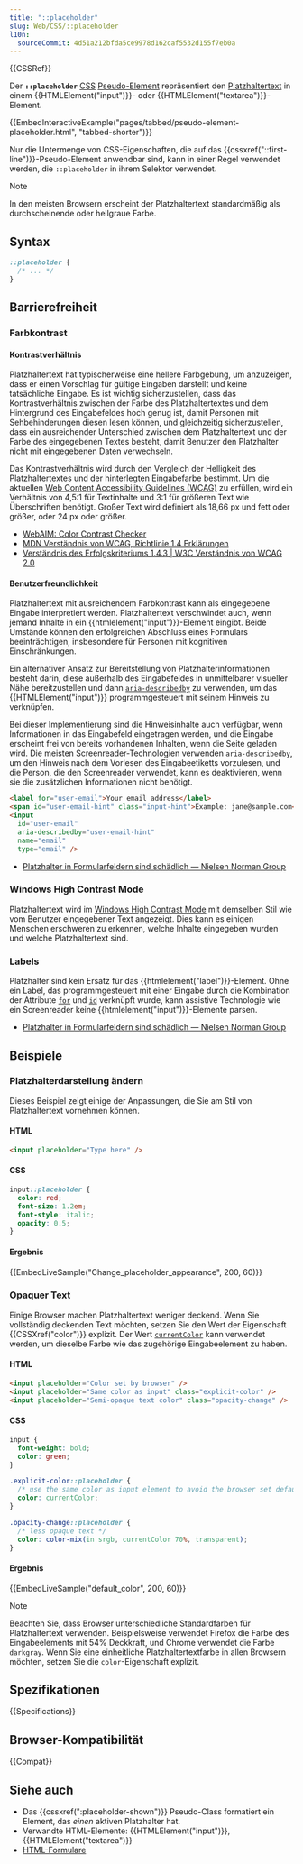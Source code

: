 ```yaml
---
title: "::placeholder"
slug: Web/CSS/::placeholder
l10n:
  sourceCommit: 4d51a212bfda5ce9978d162caf5532d155f7eb0a
---
```


{{CSSRef}}

Der **`::placeholder`** [CSS](/de/docs/Web/CSS) [Pseudo-Element](/de/docs/Web/CSS/Pseudo-elements) repräsentiert den [Platzhaltertext](/de/docs/Web/HTML/Element/input#placeholder) in einem {{HTMLElement("input")}}- oder {{HTMLElement("textarea")}}-Element.

{{EmbedInteractiveExample("pages/tabbed/pseudo-element-placeholder.html", "tabbed-shorter")}}

Nur die Untermenge von CSS-Eigenschaften, die auf das {{cssxref("::first-line")}}-Pseudo-Element anwendbar sind, kann in einer Regel verwendet werden, die `::placeholder` in ihrem Selektor verwendet.

> [!NOTE]
> In den meisten Browsern erscheint der Platzhaltertext standardmäßig als durchscheinende oder hellgraue Farbe.

## Syntax

```css
::placeholder {
  /* ... */
}
```

## Barrierefreiheit

### Farbkontrast

#### Kontrastverhältnis

Platzhaltertext hat typischerweise eine hellere Farbgebung, um anzuzeigen, dass er einen Vorschlag für gültige Eingaben darstellt und keine tatsächliche Eingabe. Es ist wichtig sicherzustellen, dass das Kontrastverhältnis zwischen der Farbe des Platzhaltertextes und dem Hintergrund des Eingabefeldes hoch genug ist, damit Personen mit Sehbehinderungen diesen lesen können, und gleichzeitig sicherzustellen, dass ein ausreichender Unterschied zwischen dem Platzhaltertext und der Farbe des eingegebenen Textes besteht, damit Benutzer den Platzhalter nicht mit eingegebenen Daten verwechseln.

Das Kontrastverhältnis wird durch den Vergleich der Helligkeit des Platzhaltertextes und der hinterlegten Eingabefarbe bestimmt. Um die aktuellen [Web Content Accessibility Guidelines (WCAG)](https://www.w3.org/WAI/standards-guidelines/wcag/) zu erfüllen, wird ein Verhältnis von 4,5:1 für Textinhalte und 3:1 für größeren Text wie Überschriften benötigt. Großer Text wird definiert als 18,66 px und fett oder größer, oder 24 px oder größer.

- [WebAIM: Color Contrast Checker](https://webaim.org/resources/contrastchecker/)
- [MDN Verständnis von WCAG, Richtlinie 1.4 Erklärungen](/de/docs/Web/Accessibility/Understanding_WCAG/Perceivable#guideline_1.4_make_it_easier_for_users_to_see_and_hear_content_including_separating_foreground_from_background)
- [Verständnis des Erfolgskriteriums 1.4.3 | W3C Verständnis von WCAG 2.0](https://www.w3.org/TR/UNDERSTANDING-WCAG20/visual-audio-contrast-contrast.html)

#### Benutzerfreundlichkeit

Platzhaltertext mit ausreichendem Farbkontrast kann als eingegebene Eingabe interpretiert werden. Platzhaltertext verschwindet auch, wenn jemand Inhalte in ein {{htmlelement("input")}}-Element eingibt. Beide Umstände können den erfolgreichen Abschluss eines Formulars beeinträchtigen, insbesondere für Personen mit kognitiven Einschränkungen.

Ein alternativer Ansatz zur Bereitstellung von Platzhalterinformationen besteht darin, diese außerhalb des Eingabefeldes in unmittelbarer visueller Nähe bereitzustellen und dann [`aria-describedby`](/de/docs/Web/Accessibility/ARIA/Attributes/aria-describedby) zu verwenden, um das {{HTMLElement("input")}} programmgesteuert mit seinem Hinweis zu verknüpfen.

Bei dieser Implementierung sind die Hinweisinhalte auch verfügbar, wenn Informationen in das Eingabefeld eingetragen werden, und die Eingabe erscheint frei von bereits vorhandenen Inhalten, wenn die Seite geladen wird. Die meisten Screenreader-Technologien verwenden `aria-describedby`, um den Hinweis nach dem Vorlesen des Eingabeetiketts vorzulesen, und die Person, die den Screenreader verwendet, kann es deaktivieren, wenn sie die zusätzlichen Informationen nicht benötigt.

```html
<label for="user-email">Your email address</label>
<span id="user-email-hint" class="input-hint">Example: jane@sample.com</span>
<input
  id="user-email"
  aria-describedby="user-email-hint"
  name="email"
  type="email" />
```

- [Platzhalter in Formularfeldern sind schädlich — Nielsen Norman Group](https://www.nngroup.com/articles/form-design-placeholders/)

### Windows High Contrast Mode

Platzhaltertext wird im [Windows High Contrast Mode](https://www.smashingmagazine.com/2022/06/guide-windows-high-contrast-mode/) mit demselben Stil wie vom Benutzer eingegebener Text angezeigt. Dies kann es einigen Menschen erschweren zu erkennen, welche Inhalte eingegeben wurden und welche Platzhaltertext sind.

### Labels

Platzhalter sind kein Ersatz für das {{htmlelement("label")}}-Element. Ohne ein Label, das programmgesteuert mit einer Eingabe durch die Kombination der Attribute [`for`](/de/docs/Web/HTML/Element/label#for) und [`id`](/de/docs/Web/HTML/Global_attributes/id) verknüpft wurde, kann assistive Technologie wie ein Screenreader keine {{htmlelement("input")}}-Elemente parsen.

- [Platzhalter in Formularfeldern sind schädlich — Nielsen Norman Group](https://www.nngroup.com/articles/form-design-placeholders/)

## Beispiele

### Platzhalterdarstellung ändern

Dieses Beispiel zeigt einige der Anpassungen, die Sie am Stil von Platzhaltertext vornehmen können.

#### HTML

```html
<input placeholder="Type here" />
```

#### CSS

```css
input::placeholder {
  color: red;
  font-size: 1.2em;
  font-style: italic;
  opacity: 0.5;
}
```

#### Ergebnis

{{EmbedLiveSample("Change_placeholder_appearance", 200, 60)}}

### Opaquer Text

Einige Browser machen Platzhaltertext weniger deckend. Wenn Sie vollständig deckenden Text möchten, setzen Sie den Wert der Eigenschaft {{CSSXref("color")}} explizit. Der Wert [`currentColor`](/de/docs/Web/CSS/color_value#currentcolor_keyword) kann verwendet werden, um dieselbe Farbe wie das zugehörige Eingabeelement zu haben.

#### HTML

```html
<input placeholder="Color set by browser" />
<input placeholder="Same color as input" class="explicit-color" />
<input placeholder="Semi-opaque text color" class="opacity-change" />
```

#### CSS

```css
input {
  font-weight: bold;
  color: green;
}

.explicit-color::placeholder {
  /* use the same color as input element to avoid the browser set default color */
  color: currentColor;
}

.opacity-change::placeholder {
  /* less opaque text */
  color: color-mix(in srgb, currentColor 70%, transparent);
}
```

#### Ergebnis

{{EmbedLiveSample("default_color", 200, 60)}}

> [!NOTE]
> Beachten Sie, dass Browser unterschiedliche Standardfarben für Platzhaltertext verwenden. Beispielsweise verwendet Firefox die Farbe des Eingabeelements mit 54% Deckkraft, und Chrome verwendet die Farbe `darkgray`. Wenn Sie eine einheitliche Platzhaltertextfarbe in allen Browsern möchten, setzen Sie die `color`-Eigenschaft explizit.

## Spezifikationen

{{Specifications}}

## Browser-Kompatibilität

{{Compat}}

## Siehe auch

- Das {{cssxref(":placeholder-shown")}} Pseudo-Class formatiert ein Element, das _einen_ aktiven Platzhalter hat.
- Verwandte HTML-Elemente: {{HTMLElement("input")}}, {{HTMLElement("textarea")}}
- [HTML-Formulare](/de/docs/Learn_web_development/Extensions/Forms)
